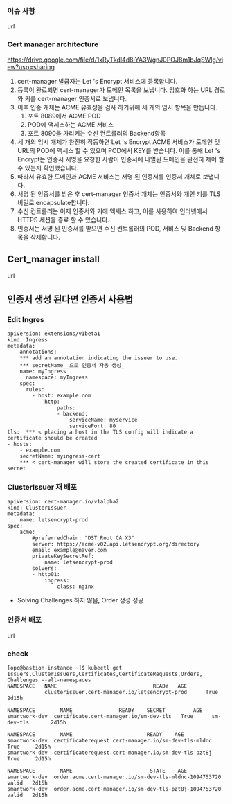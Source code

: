 ﻿

### 이슈 사항
url


###  Cert manager architecture
https://drive.google.com/file/d/1xRyTkdl4d8IYA3WgnJ0POJ8m1bJqSWlg/view?usp=sharing

1.	cert-manager 발급자는 Let 's Encrypt 서비스에 등록합니다.
2.	등록이 완료되면 cert-manager가 도메인 목록을 보냅니다. 암호화 하는 URL 경로와 키를 cert-manager 인증서로 보냅니다.
3.	이후 인증 개체는 ACME 유효성을 검사 하기위해 세 개의 임시 항목을 만듭니다.
	1)	포트 8089에서  ACME POD
	2)	POD에 액세스하는 ACME 서비스
	3)	포트 8090을 가리키는 수신 컨트롤러의 Backend항목
4.	세 개의 임시 개체가 완전히 작동하면 Let 's Encrypt ACME 서비스가 도메인 및 URL의 POD에 액세스 할 수 있으며 POD에서 KEY를 받습니다. 이를 통해 Let 's Encrypt는 인증서 서명을 요청한 사람이 인증서에 나열된 도메인을 완전히 제어 할 수 있는지 확인했습니다.
5.	따라서 유효한 도메인과 ACME 서비스는 서명 된 인증서를 인증서 개체로 보냅니다.
6.	서명 된 인증서를 받은 후 cert-manager 인증서 개체는 인증서와 개인 키를 TLS 비밀로 encapsulate합니다.
7.	수신 컨트롤러는 이제 인증서와 키에 액세스 하고, 이를 사용하여 인터넷에서 HTTPS 세션을 종료 할 수 있습니다.
8.	인증서는 서명 된 인증서를 받으면 수신 컨트롤러의 POD, 서비스 및 Backend 항목을 삭제합니다.




## Cert_manager install

url


## 인증서 생성 된다면 인증서 사용법

### Edit Ingres
```
apiVersion: extensions/v1beta1
kind: Ingress
metadata:
	annotations:
	*** add an annotation indicating the issuer to use.
	*** secretName__으로 인증서 자동 생성_
	name: myIngress
	  namespace: myIngress
	spec:
	  rules:
		- host: example.com
			http:
				paths:
				- backend:
					serviceName: myservice
					servicePort: 80
tls:  *** < placing a host in the TLS config will indicate a certificate should be created
- hosts:
	- example.com
	secretName: myingress-cert 
	*** < cert-manager will store the created certificate in this secret
```

### ClusterIssuer 재 배포
```
apiVersion: cert-manager.io/v1alpha2
kind: ClusterIssuer
metadata:
	name: letsencrypt-prod
spec:
	acme:
		#preferredChain: "DST Root CA X3"
		server: https://acme-v02.api.letsencrypt.org/directory
		email: example@naver.com
		privateKeySecretRef:
			name: letsencrypt-prod
		solvers:
		- http01:
			ingress:
				class: nginx
```
- Solving Challenges 하지 않음, Order 생성 성공

### 인증서 배포
url

### check
```
[opc@bastion-instance ~]$ kubectl get Issuers,ClusterIssuers,Certificates,CertificateRequests,Orders,
Challenges --all-namespaces
NAMESPACE  	NAME	 						   READY   AGE
			clusterissuer.cert-manager.io/letsencrypt-prod 	    True   2d15h

NAMESPACE 		 NAME 				READY    SECRET 	    AGE
smartwork-dev  certificate.cert-manager.io/sm-dev-tls  	True      sm-dev-tls 	   2d15h

NAMESPACE 		 NAME 						 READY	  AGE
smartwork-dev  certificaterequest.cert-manager.io/sm-dev-tls-mldnc 	 True	  2d15h
smartwork-dev  certificaterequest.cert-manager.io/sm-dev-tls-pzt8j       True	  2d15h

NAMESPACE  		 NAME						  STATE    AGE
smartwork-dev  order.acme.cert-manager.io/sm-dev-tls-mldnc-1094753720	  valid   2d15h
smartwork-dev  order.acme.cert-manager.io/sm-dev-tls-pzt8j-1094753720 	  valid   2d15h
```

